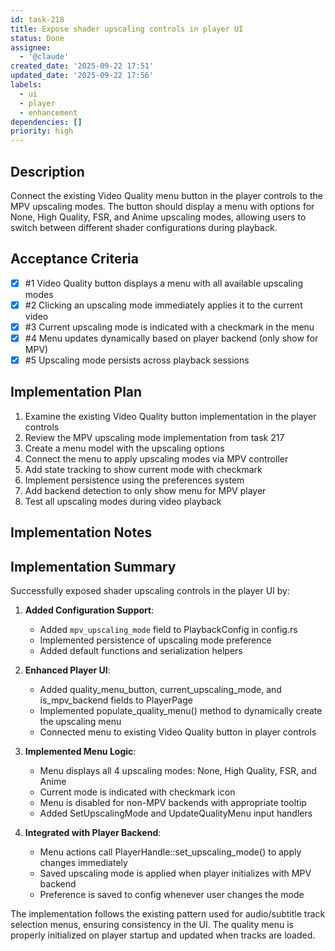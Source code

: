 ```yaml
---
id: task-218
title: Expose shader upscaling controls in player UI
status: Done
assignee:
  - '@claude'
created_date: '2025-09-22 17:51'
updated_date: '2025-09-22 17:56'
labels:
  - ui
  - player
  - enhancement
dependencies: []
priority: high
---
```


## Description

<!-- SECTION:DESCRIPTION:BEGIN -->
Connect the existing Video Quality menu button in the player controls to the MPV upscaling modes. The button should display a menu with options for None, High Quality, FSR, and Anime upscaling modes, allowing users to switch between different shader configurations during playback.
<!-- SECTION:DESCRIPTION:END -->

## Acceptance Criteria
<!-- AC:BEGIN -->
- [x] #1 Video Quality button displays a menu with all available upscaling modes
- [x] #2 Clicking an upscaling mode immediately applies it to the current video
- [x] #3 Current upscaling mode is indicated with a checkmark in the menu
- [x] #4 Menu updates dynamically based on player backend (only show for MPV)
- [x] #5 Upscaling mode persists across playback sessions
<!-- AC:END -->

## Implementation Plan

<!-- SECTION:PLAN:BEGIN -->
1. Examine the existing Video Quality button implementation in the player controls
2. Review the MPV upscaling mode implementation from task 217
3. Create a menu model with the upscaling options
4. Connect the menu to apply upscaling modes via MPV controller
5. Add state tracking to show current mode with checkmark
6. Implement persistence using the preferences system
7. Add backend detection to only show menu for MPV player
8. Test all upscaling modes during video playback
<!-- SECTION:PLAN:END -->

## Implementation Notes

<!-- SECTION:NOTES:BEGIN -->
## Implementation Summary

Successfully exposed shader upscaling controls in the player UI by:

1. **Added Configuration Support**:
   - Added `mpv_upscaling_mode` field to PlaybackConfig in config.rs
   - Implemented persistence of upscaling mode preference
   - Added default functions and serialization helpers

2. **Enhanced Player UI**:
   - Added quality_menu_button, current_upscaling_mode, and is_mpv_backend fields to PlayerPage
   - Implemented populate_quality_menu() method to dynamically create the upscaling menu
   - Connected menu to existing Video Quality button in player controls

3. **Implemented Menu Logic**:
   - Menu displays all 4 upscaling modes: None, High Quality, FSR, and Anime
   - Current mode is indicated with checkmark icon 
   - Menu is disabled for non-MPV backends with appropriate tooltip
   - Added SetUpscalingMode and UpdateQualityMenu input handlers

4. **Integrated with Player Backend**:
   - Menu actions call PlayerHandle::set_upscaling_mode() to apply changes immediately
   - Saved upscaling mode is applied when player initializes with MPV backend
   - Preference is saved to config whenever user changes the mode

The implementation follows the existing pattern used for audio/subtitle track selection menus, ensuring consistency in the UI. The quality menu is properly initialized on player startup and updated when tracks are loaded.
<!-- SECTION:NOTES:END -->
